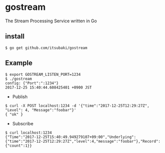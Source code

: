 # gostream
The Stream Processing Service written in Go

## install

```console
$ go get github.com/itsubaki/gostream
```

## Example

```console
$ export GOSTREAM_LISTEN_PORT=1234
$ ./gostream
config: {"Port":":1234"}
2017-12-25 15:40:44.608425401 +0900 JST
```

 - Publish

```console
$ curl -X POST localhost:1234 -d '{"time":"2017-12-25T12:29:27Z", "Level": 4, "Message":"foobar"}'
{ "ok" }
```

 - Subscribe

```console
$ curl localhost:1234
{"Time":"2017-12-25T15:40:49.949279107+09:00","Underlying":{"time":"2017-12-25T12:29:27Z","level":4,"message":"foobar"},"Record":{"count":1}}
```
